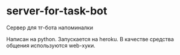 # server-for-task-bot
Сервер для тг-бота напоминалки

Написан на python. Запускается на heroku. В качестве средства общения используются web-хуки. 
